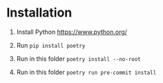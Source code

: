 # Installation
1) Install Python https://www.python.org/

2) Run `pip install poetry`

3) Run in this folder  `poetry install --no-root`

4) Run in this folder  `poetry run pre-commit install`
